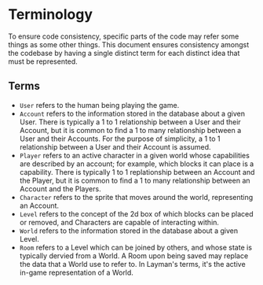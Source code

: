 # Terminology
To ensure code consistency, specific parts of the code may refer some things as some other things. This document ensures consistency
amongst the codebase by having a single distinct term for each distinct idea that must be represented.

## Terms
- `User` refers to the human being playing the game.
- `Account` refers to the information stored in the database about a given User. There is typically a 1 to 1 relationship between a User and their Account, but it is common to find a 1 to many relationship between a User and their Accounts. For the purpose of simplicity, a 1 to 1 relationship between a User and their Account is assumed.
- `Player` refers to an active character in a given world whose capabilities are described by an account; for example, which blocks it can place is a capability. There is typically 1 to 1 replationship between an Account and the Player, but it is common to find a 1 to many relationship between an Account and the Players.
- `Character` refers to the sprite that moves around the world, representing an Account.
- `Level` refers to the concept of the 2d box of which blocks can be placed or removed, and Characters are capable of interacting within.
- `World` refers to the information stored in the database about a given Level.
- `Room` refers to a Level which can be joined by others, and whose state is typically dervied from a World. A Room upon being saved may replace the data that a World use to refer to. In Layman's terms, it's the active in-game representation of a World.

